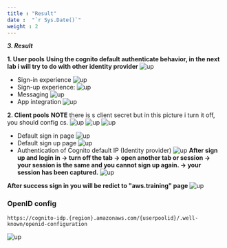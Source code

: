 ```yaml
---
title : "Result"
date :  "`r Sys.Date()`" 
weight : 2
---
```

***3. Result***

**1. User pools**
**Using the cognito default authenticate behavior, in the next lab i will try to do with other identity provider**
![up](/static/images/Cognito/ter1.png)
- Sign-in experience
![up](/static/images/Cognito/ter2.png)
- Sign-up experience:
![up](/static/images/Cognito/ter3.png)
- Messaging 
![up](/static/images/Cognito/ter4.png)
- App integration
![up](/static/images/Cognito/ter5.png)

**2. Client pools**
**NOTE** there is s client secret but in this picture i turn it off, you should config cs.
![up](/static/images/Cognito/ter6.png)
![up](/static/images/Cognito/tercl1.png)
![up](/static/images/Cognito/tercl2.png)

- Default sign in page
![up](/static/images/Cognito/re1.png)
- Default sign up page
![up](/static/images/Cognito/re2.png)
- Authentication of Cognito default IP (Identity provider)
![up](/static/images/Cognito/re3.png)
**After sign up and login in  -> turn off the tab -> open another tab or session -> your session is the same and you cannot sign up again.  -> your session has been captured.**
![up](/static/images/Cognito/tercl3.png)

**After success sign in you will be redict to "aws.training" page**
![up](/static/images/Cognito/url_callback.jpg)

### OpenID config
    https://cognito-idp.{region}.amazonaws.com/{userpoolid}/.well-known/openid-configuration
![up](/static/images/Cognito/openidconfig.jpg)
